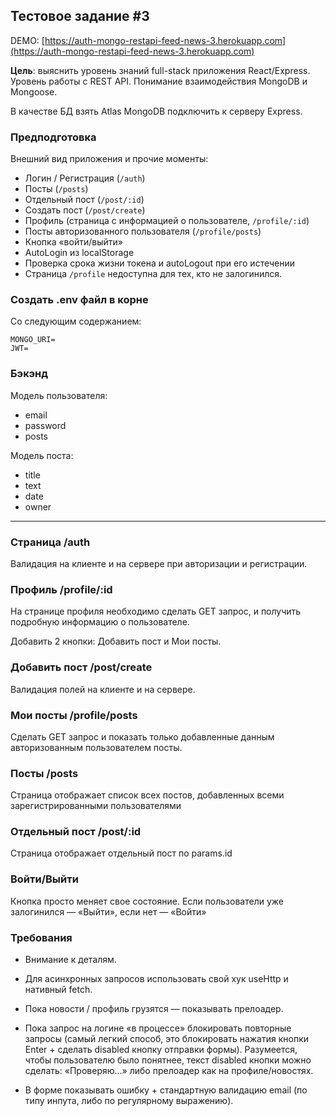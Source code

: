 ## Тестовое задание #3

DEMO: [https://auth-mongo-restapi-feed-news-3.herokuapp.com](https://auth-mongo-restapi-feed-news-3.herokuapp.com)

**Цель**: выяснить уровень знаний full-stack приложения React/Express. Уровень работы с REST API. Понимание взаимодействия MongoDB и Mongoose.

В качестве БД взять Atlas MongoDB подключить к серверу Express.

### Предподготовка

Внешний вид приложения и прочие моменты:

- Логин / Регистрация (`/auth`)
- Посты (`/posts`)
- Отдельный пост (`/post/:id`)
- Создать пост (`/post/create`)
- Профиль (страница с информацией о пользователе, `/profile/:id`)
- Посты авторизованного пользователя (`/profile/posts`)
- Кнопка «войти/выйти»
- AutoLogin из localStorage
- Проверка срока жизни токена и autoLogout при его истечении
- Страница `/profile` недоступна для тех, кто не залогинился.

### Создать .env файл в корне

Со следующим содержанием:

```
MONGO_URI=
JWT=
```

### Бэкэнд

Модель пользователя:

- email
- password
- posts

Модель поста:

- title
- text
- date
- owner

---

### Страница /auth

Валидация на клиенте и на сервере при авторизации и регистрации.

### Профиль /profile/:id

На странице профиля необходимо сделать GET запрос, и получить подробную информацию о пользователе.

Добавить 2 кнопки: Добавить пост и Мои посты.

### Добавить пост /post/create

Валидация полей на клиенте и на сервере.

### Мои посты /profile/posts

Сделать GET запрос и показать только добавленные данным авторизованным пользователем посты.

### Посты /posts

Страница отображает список всех постов, добавленных всеми зарегистрированными пользователями

### Отдельный пост /post/:id

Страница отображает отдельный пост по params.id

### Войти/Выйти

Кнопка просто меняет свое состояние. Если пользователи уже залогинился — «Выйти», если нет — «Войти»

### Требования

- Внимание к деталям.

- Для асинхронных запросов использовать свой хук useHttp и нативный fetch.

- Пока новости / профиль грузятся — показывать прелоадер.

- Пока запрос на логине «в процессе» блокировать повторные запросы (самый легкий способ, это блокировать нажатия кнопки Enter + сделать disabled кнопку отправки формы). Разумеется, чтобы пользователю было понятнее, текст disabled кнопки можно сделать: «Проверяю…» либо прелоадер как на профиле/новостях.

- В форме показывать ошибку + стандартную валидацию email (по типу инпута, либо по регулярному выражению).
